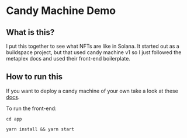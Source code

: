 # Candy Machine Demo

## What is this?
I put this together to see what NFTs are like in Solana. It started out as a buildspace project, but that used candy machine v1 so I just followed the metaplex docs and used their front-end boilerplate.

## How to run this
If you want to deploy a candy machine of your own take a look at these [docs](https://docs.metaplex.com/candy-machine-v2/introduction). 

To run the front-end: 

`cd app`

`yarn install && yarn start`

